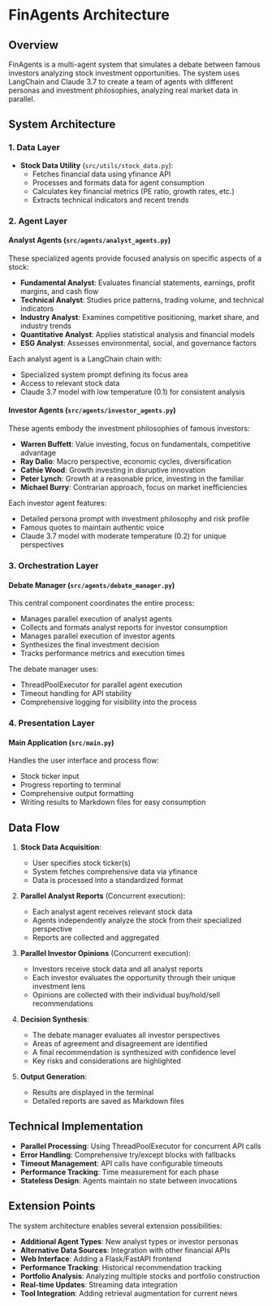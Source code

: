 # FinAgents Architecture

## Overview

FinAgents is a multi-agent system that simulates a debate between famous investors analyzing stock investment opportunities. The system uses LangChain and Claude 3.7 to create a team of agents with different personas and investment philosophies, analyzing real market data in parallel.

## System Architecture

### 1. Data Layer

- **Stock Data Utility** (`src/utils/stock_data.py`): 
  - Fetches financial data using yfinance API
  - Processes and formats data for agent consumption
  - Calculates key financial metrics (PE ratio, growth rates, etc.)
  - Extracts technical indicators and recent trends

### 2. Agent Layer

#### Analyst Agents (`src/agents/analyst_agents.py`)

These specialized agents provide focused analysis on specific aspects of a stock:

- **Fundamental Analyst**: Evaluates financial statements, earnings, profit margins, and cash flow
- **Technical Analyst**: Studies price patterns, trading volume, and technical indicators
- **Industry Analyst**: Examines competitive positioning, market share, and industry trends
- **Quantitative Analyst**: Applies statistical analysis and financial models
- **ESG Analyst**: Assesses environmental, social, and governance factors

Each analyst agent is a LangChain chain with:
- Specialized system prompt defining its focus area
- Access to relevant stock data
- Claude 3.7 model with low temperature (0.1) for consistent analysis

#### Investor Agents (`src/agents/investor_agents.py`)

These agents embody the investment philosophies of famous investors:

- **Warren Buffett**: Value investing, focus on fundamentals, competitive advantage
- **Ray Dalio**: Macro perspective, economic cycles, diversification
- **Cathie Wood**: Growth investing in disruptive innovation
- **Peter Lynch**: Growth at a reasonable price, investing in the familiar
- **Michael Burry**: Contrarian approach, focus on market inefficiencies

Each investor agent features:
- Detailed persona prompt with investment philosophy and risk profile
- Famous quotes to maintain authentic voice
- Claude 3.7 model with moderate temperature (0.2) for unique perspectives

### 3. Orchestration Layer

#### Debate Manager (`src/agents/debate_manager.py`)

This central component coordinates the entire process:

- Manages parallel execution of analyst agents
- Collects and formats analyst reports for investor consumption
- Manages parallel execution of investor agents
- Synthesizes the final investment decision
- Tracks performance metrics and execution times

The debate manager uses:
- ThreadPoolExecutor for parallel agent execution
- Timeout handling for API stability
- Comprehensive logging for visibility into the process

### 4. Presentation Layer

#### Main Application (`src/main.py`)

Handles the user interface and process flow:

- Stock ticker input
- Progress reporting to terminal
- Comprehensive output formatting
- Writing results to Markdown files for easy consumption

## Data Flow

1. **Stock Data Acquisition**:
   - User specifies stock ticker(s)
   - System fetches comprehensive data via yfinance
   - Data is processed into a standardized format

2. **Parallel Analyst Reports** (Concurrent execution):
   - Each analyst agent receives relevant stock data
   - Agents independently analyze the stock from their specialized perspective
   - Reports are collected and aggregated

3. **Parallel Investor Opinions** (Concurrent execution):
   - Investors receive stock data and all analyst reports
   - Each investor evaluates the opportunity through their unique investment lens
   - Opinions are collected with their individual buy/hold/sell recommendations

4. **Decision Synthesis**:
   - The debate manager evaluates all investor perspectives
   - Areas of agreement and disagreement are identified
   - A final recommendation is synthesized with confidence level
   - Key risks and considerations are highlighted

5. **Output Generation**:
   - Results are displayed in the terminal
   - Detailed reports are saved as Markdown files

## Technical Implementation

- **Parallel Processing**: Using ThreadPoolExecutor for concurrent API calls
- **Error Handling**: Comprehensive try/except blocks with fallbacks
- **Timeout Management**: API calls have configurable timeouts
- **Performance Tracking**: Time measurement for each phase
- **Stateless Design**: Agents maintain no state between invocations

## Extension Points

The system architecture enables several extension possibilities:

- **Additional Agent Types**: New analyst types or investor personas
- **Alternative Data Sources**: Integration with other financial APIs
- **Web Interface**: Adding a Flask/FastAPI frontend
- **Performance Tracking**: Historical recommendation tracking
- **Portfolio Analysis**: Analyzing multiple stocks and portfolio construction
- **Real-time Updates**: Streaming data integration
- **Tool Integration**: Adding retrieval augmentation for current news